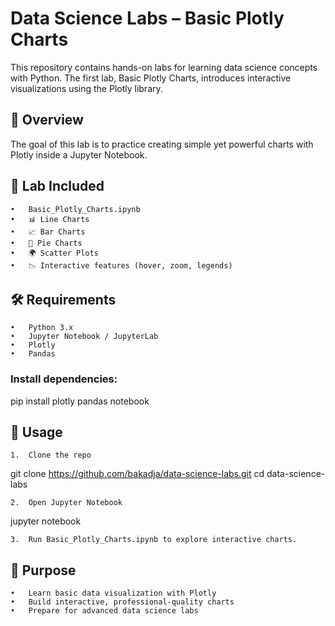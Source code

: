 
# Data Science Labs – Basic Plotly Charts

This repository contains hands-on labs for learning data science concepts with Python.
The first lab, Basic Plotly Charts, introduces interactive visualizations using the Plotly library.

## 📌 Overview

The goal of this lab is to practice creating simple yet powerful charts with Plotly inside a Jupyter Notebook.

## 🧩 Lab Included
	•	Basic_Plotly_Charts.ipynb
	•	📊 Line Charts
	•	📈 Bar Charts
	•	🥧 Pie Charts
	•	🌍 Scatter Plots
	•	📉 Interactive features (hover, zoom, legends)

## 🛠️ Requirements
	•	Python 3.x
	•	Jupyter Notebook / JupyterLab
	•	Plotly
	•	Pandas

### Install dependencies:

pip install plotly pandas notebook

## 🚀 Usage
	1.	Clone the repo

git clone https://github.com/bakadja/data-science-labs.git
cd data-science-labs


	2.	Open Jupyter Notebook

jupyter notebook


	3.	Run Basic_Plotly_Charts.ipynb to explore interactive charts.

## 🎯 Purpose
	•	Learn basic data visualization with Plotly
	•	Build interactive, professional-quality charts
	•	Prepare for advanced data science labs

